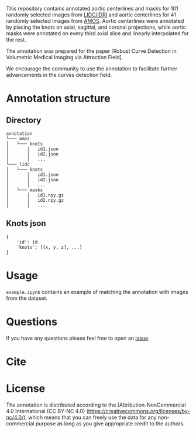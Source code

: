 This repository contains annotated aortic centerlines and masks for 101 randomly selected images from [LIDC/IDRI](https://wiki.cancerimagingarchive.net/pages/viewpage.action?pageId=1966254) and aortic centerlines for 41 randomly selected images from [AMOS](https://amos22.grand-challenge.org). Aortic centerlines were annotated by placing the knots on axial, sagittal, and coronal projections, while aortic masks were annotated on every third axial slice and linearly interpolated for the rest. 

The annotation was prepared for the paper [Robust Curve Detection in Volumetric Medical Imaging via Attraction Field].

We encourage the community to use the annotation to facilitate further advancements in the curves detection field.

# Annotation structure
## Directory
```
annotation
└─── amos
│   └─── knots
│       │   id1.json
│       │   id2.json
│       │   ...
└─── lidc
│   └─── knots
│       │   id1.json
│       │   id2.json
│       │   ...
│   └─── masks
│       │   id1.npy.gz
│       │   id2.npy.gz
│       │   ...
```
## Knots json

```
{
    'id': id
    'knots': [[x, y, z], ...]
}
```

# Usage

`example.ipynb` contains an example of matching the annotation with images from the dataset.

# Questions

If you have any questions please feel free to open an [issue](https://github.com/neuro-ml/curves-detection/issues).

# Cite


 
# License

The annotation is distributed according to the [Attribution-NonCommercial 4.0 International (CC BY-NC 4.0) (https://creativecommons.org/licenses/by-nc/4.0/), which means that you can freely use the data for any non-commercial purpose as long as you give appropriate credit to the authors.

